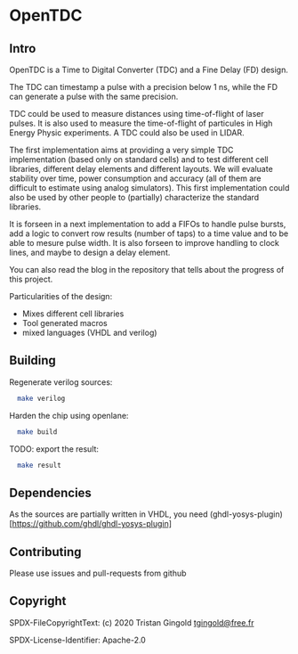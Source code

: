 # OpenTDC

## Intro

OpenTDC is a Time to Digital Converter (TDC) and a Fine Delay (FD) design.

The TDC can timestamp a pulse with a precision below 1 ns, while the
FD can generate a pulse with the same precision.

TDC could be used to measure distances using time-of-flight of laser
pulses.  It is also used to measure the time-of-flight of particules
in High Energy Physic experiments.  A TDC could also be used in LIDAR.

The first implementation aims at providing a very simple TDC
implementation (based only on standard cells) and to test different
cell libraries, different delay elements and different layouts.
We will evaluate stability over time, power consumption and accuracy
(all of them are difficult to estimate using analog simulators).  This
first implementation could also be used by other people to (partially)
characterize the standard libraries.

It is forseen in a next implementation to add a FIFOs to handle pulse
bursts, add a logic to convert row results (number of taps) to a time
value and to be able to mesure pulse width.  It is also forseen to
improve handling to clock lines, and maybe to design a delay element.

You can also read the blog in the repository that tells about the
progress of this project.

Particularities of the design:
* Mixes different cell libraries
* Tool generated macros
* mixed languages (VHDL and verilog)

## Building

Regenerate verilog sources:

```bash
  make verilog
```

Harden the chip using openlane:

```bash
  make build
```

TODO: export the result:

```bash
  make result
```

## Dependencies

As the sources are partially written in VHDL, you need
(ghdl-yosys-plugin)[https://github.com/ghdl/ghdl-yosys-plugin]


## Contributing

Please use issues and pull-requests from github


## Copyright

SPDX-FileCopyrightText: (c) 2020 Tristan Gingold <tgingold@free.fr>

SPDX-License-Identifier: Apache-2.0

